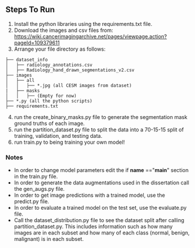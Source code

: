 ## Steps To Run

1. Install the python libraries using the requirements.txt file.
2. Download the images and csv files from: https://wiki.cancerimagingarchive.net/pages/viewpage.action?pageId=109379611
3. Arrange your file directory as follows:
```
├── dataset_info
│   ├── radiology_annotations.csv
│   ├── Radiology_hand_drawn_segmentations_v2.csv
├── images
│   ├── all
│   │   ├── *.jpg (all CESM images from dataset)
|   ├── masks
│   │   ├── (Empty for now)
├── *.py (all the python scripts)
├── requirements.txt
```
4. run the create_binary_masks.py file to generate the segmentation mask ground truths of each image.
5. run the partition_dataset.py file to split the data into a 70-15-15 split of training, validation, and testing data.
6. run train.py to being training your own model!

### Notes
- In order to change model parameters edit the if __name__ =="__main__" section in the train.py file.
- In order to generate the data augmentations used in the dissertation call the gen_augs.py file.
- In order to get image predictions with a trained model, use the predict.py file.
- In order to evaluate a trained model on the test set, use the evaluate.py file.
- Call the dataset_distribution.py file to see the dataset split after calling partition_dataset.py. This includes information such as how many images are in each subset and how many of each class (normal, benign, malignant) is in each subset.
